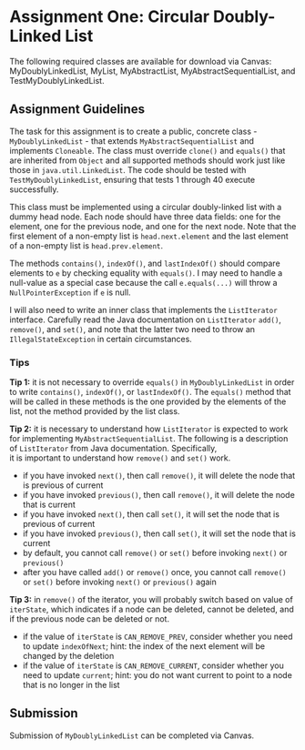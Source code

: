 # Assignment One: Circular Doubly-Linked List

The following required classes are available for download via Canvas: MyDoublyLinkedList, MyList, MyAbstractList, 
MyAbstractSequentialList, and TestMyDoublyLinkedList.

## Assignment Guidelines

The task for this assignment is to create a public, concrete class - ``MyDoublyLinkedList`` - that extends 
``MyAbstractSequentialList`` and implements ``Cloneable``. The class must override ``clone()`` and ``equals()`` that 
are inherited from ``Object`` and all supported methods should work just like those in ``java.util.LinkedList``. The 
code should be tested with ``TestMyDoublyLinkedList``, ensuring that tests 1 through 40 execute successfully.

This class must be implemented using a circular doubly-linked list with a dummy head node. Each node should have three 
data fields: one for the element, one for the previous node, and one for the next node. Note that the first element of 
a non-empty list is ``head.next.element`` and the last element of a non-empty list is ``head.prev.element``.

The methods ``contains()``, ``indexOf()``, and ``lastIndexOf()`` should compare elements to ``e`` by checking equality 
with ``equals()``. I may need to handle a null-value as a special case because the call ``e.equals(...)`` will throw 
a ``NullPointerException`` if ``e`` is null.

I will also need to write an inner class that implements the ``ListIterator`` interface. Carefully read the Java 
documentation on ``ListIterator`` ``add()``, ``remove()``, and ``set()``, and note that the latter two need to throw 
an ``IllegalStateException`` in certain circumstances.

### Tips

**Tip 1:** it is not necessary to override ``equals()`` in ``MyDoublyLinkedList`` in order to write ``contains()``, 
``indexOf()``, or ``lastIndexOf()``. The ``equals()`` method that will be called in these methods is the one provided 
by the elements of the list, not the method provided by the list class.

**Tip 2:** it is necessary to understand how ``ListIterator`` is expected to work for implementing 
``MyAbstractSequentialList``. The following is a description of ``ListIterator`` from Java documentation. Specifically,  
it is important to understand how ``remove()`` and ``set()`` work.

- if you have invoked ``next()``, then call ``remove()``, it will delete the node that is previous of current
- if you have invoked ``previous()``, then call ``remove()``, it will delete the node that is current
- if you have invoked ``next()``, then call ``set()``, it will set the node that is previous of current
- if you have invoked ``previous()``, then call ``set()``, it will set the node that is current
- by default, you cannot call ``remove()`` or ``set()`` before invoking ``next()`` or ``previous()``
- after you have called ``add()`` or ``remove()`` once, you cannot call ``remove()`` or ``set()`` before invoking 
``next()`` or ``previous()`` again

**Tip 3:** in ``remove()`` of the iterator, you will probably switch based on value of ``iterState``, which indicates 
if a node can be deleted, cannot be deleted, and if the previous node can be deleted or not.

- if the value of ``iterState`` is ``CAN_REMOVE_PREV``, consider whether you need to update ``indexOfNext``; hint: the 
index of the next element will be changed by the deletion
- if the value of ``iterState`` is ``CAN_REMOVE_CURRENT``, consider whether you need to update ``current``; hint: you 
do not want current to point to a node that is no longer in the list

## Submission

Submission of ``MyDoublyLinkedList`` can be completed via Canvas.